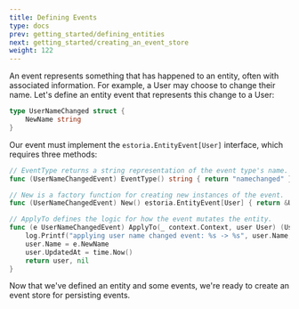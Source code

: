 ```yaml
---
title: Defining Events
type: docs
prev: getting_started/defining_entities
next: getting_started/creating_an_event_store
weight: 122
---
```


An event represents something that has happened to an entity, often with associated information. For example, a User may choose to change their name. Let's define an entity event that represents this change to a User:

```go
type UserNameChanged struct {
	NewName string
}
```

Our event must implement the `estoria.EntityEvent[User]` interface, which requires three methods:

```go
// EventType returns a string representation of the event type's name.
func (UserNameChangedEvent) EventType() string { return "namechanged" }

// New is a factory function for creating new instances of the event.
func (UserNameChangedEvent) New() estoria.EntityEvent[User] { return &UserNameChangedEvent{} }

// ApplyTo defines the logic for how the event mutates the entity.
func (e UserNameChangedEvent) ApplyTo(_ context.Context, user User) (User, error) {
	log.Printf("applying user name changed event: %s -> %s", user.Name, e.NewName)
	user.Name = e.NewName
	user.UpdatedAt = time.Now()
	return user, nil
}
```

Now that we've defined an entity and some events, we're ready to create an event store for persisting events.
